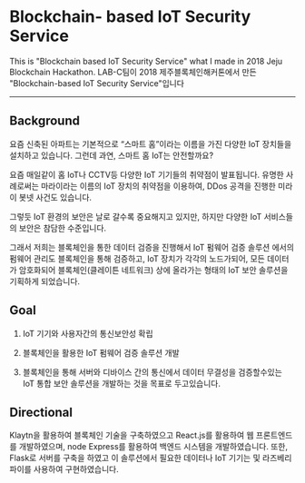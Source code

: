Blockchain-  based IoT Security Service
========


This is "Blockchain based IoT Security Service" what I made in 2018 Jeju Blockchain Hackathon.
LAB-C팀이 2018 제주블록체인해커톤에서 만든 "Blockchain-based IoT Security Service"입니다

--------

## Background

요즘 신축된 아파트는 기본적으로 “스마트 홈”이라는 이름을 가진 다양한 IoT 장치들을 설치하고 있습니다. 그런데 과연, 스마트 홈 IoT는 안전할까요?

요즘 매일같이 홈 IoT나 CCTV등 다양한 IoT 기기들의 취약점이 발표됩니다. 유명한 사례로써는 마라이라는 이름의 IoT 장치의 취약점을 이용하여, DDos 공격을 진행한 미라이 봇넷 사건도 있습니다.

그렇듯 IoT 환경의 보안은 날로 갈수록 중요해지고 있지만, 하지만 다양한 IoT 서비스들의 보안은 참담한 수준입니다.

그래서 저희는 블록체인을 통한 데이터 검증을 진행해서 IoT 펌웨어 검증 솔루션 에서의 펌웨어 관리도 블록체인을 통해 검증하고, IoT 장치가 각각의 노드가되어, 모든 데이터가 암호화되어 블록체인(클레이튼 네트워크) 상에 올라가는 형태의 IoT 보안 솔루션을 기획하게 되었습니다.



## Goal

1. IoT 기기와 사용자간의 통신보안성 확립

2. 블록체인을 활용한 IoT 펌웨어 검증 솔루션 개발

3. 블록체인을 통해 서버와 디바이스 간의 통신에서 데이터 무결성을 검증할수있는 IoT 통합 보안 솔루션을 개발하는 것을 목표로 두고있습니다.


## Directional

Klaytn을 활용하여 블록체인 기술을 구축하였으고
React.js를 활용하여 웹 프론트엔드를 개발하였으며, node  Express를 활용하여
백엔드 시스템을 개발하였습니다. 또한, Flask로 서버를 구축을 하였고
이 솔루션에서 필요한 데이터나 IoT 기기는   및 라즈베리파이를 사용하여
구현하였습니다.



## 

